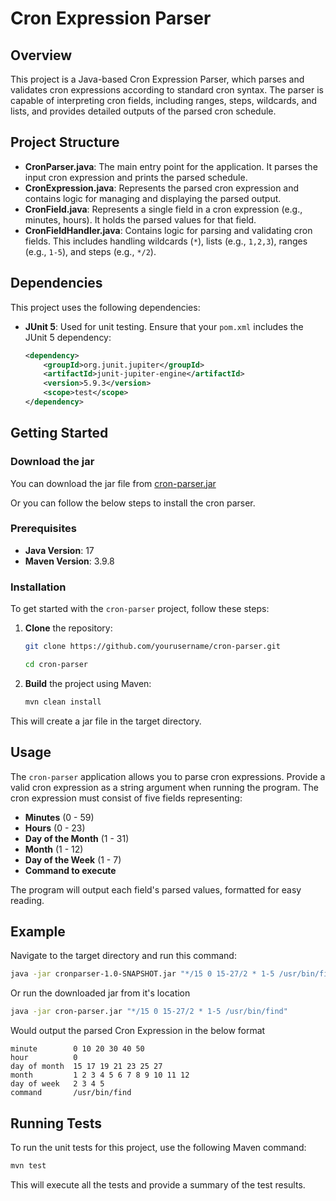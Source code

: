 # Cron Expression Parser

## Overview

This project is a Java-based Cron Expression Parser, which parses and validates cron expressions according to standard cron syntax. The parser is capable of interpreting cron fields, including ranges, steps, wildcards, and lists, and provides detailed outputs of the parsed cron schedule.

## Project Structure

- **CronParser.java**: The main entry point for the application. It parses the input cron expression and prints the parsed schedule.
- **CronExpression.java**: Represents the parsed cron expression and contains logic for managing and displaying the parsed output.
- **CronField.java**: Represents a single field in a cron expression (e.g., minutes, hours). It holds the parsed values for that field.
- **CronFieldHandler.java**: Contains logic for parsing and validating cron fields. This includes handling wildcards (`*`), lists (e.g., `1,2,3`), ranges (e.g., `1-5`), and steps (e.g., `*/2`).

## Dependencies

This project uses the following dependencies:

- **JUnit 5**: Used for unit testing. Ensure that your `pom.xml` includes the JUnit 5 dependency:

  ```xml
  <dependency>
      <groupId>org.junit.jupiter</groupId>
      <artifactId>junit-jupiter-engine</artifactId>
      <version>5.9.3</version>
      <scope>test</scope>
  </dependency>

## Getting Started

### Download the jar
You can download the jar file from [cron-parser.jar](https://github.com/Umabharathi-G/deliveroo/releases)

Or you can follow the below steps to install the cron parser.

### Prerequisites

- **Java Version**: 17
- **Maven Version**: 3.9.8

### Installation

To get started with the `cron-parser` project, follow these steps:

1. **Clone** the repository:

    ```bash
    git clone https://github.com/yourusername/cron-parser.git
    ```
    ```bash
    cd cron-parser
    ```

2. **Build** the project using Maven:

    ```bash
    mvn clean install
    ```
This will create a jar file in the target directory.


## Usage

The `cron-parser` application allows you to parse cron expressions. Provide a valid cron expression as a string argument when running the program. The cron expression must consist of five fields representing:

- **Minutes** (0 - 59)
- **Hours** (0 - 23)
- **Day of the Month** (1 - 31)
- **Month** (1 - 12)
- **Day of the Week** (1 - 7)
- **Command to execute**

The program will output each field's parsed values, formatted for easy reading.

## Example
Navigate to the target directory and run this command:

```bash
java -jar cronparser-1.0-SNAPSHOT.jar "*/15 0 15-27/2 * 1-5 /usr/bin/find"
```
Or run the downloaded jar from it's location

```bash
java -jar cron-parser.jar "*/15 0 15-27/2 * 1-5 /usr/bin/find"
```

Would output the parsed Cron Expression in the below format

```
minute        0 10 20 30 40 50
hour          0
day of month  15 17 19 21 23 25 27
month         1 2 3 4 5 6 7 8 9 10 11 12
day of week   2 3 4 5
command       /usr/bin/find
```
## Running Tests
To run the unit tests for this project, use the following Maven command:

```bash
mvn test
```

This will execute all the tests and provide a summary of the test results.